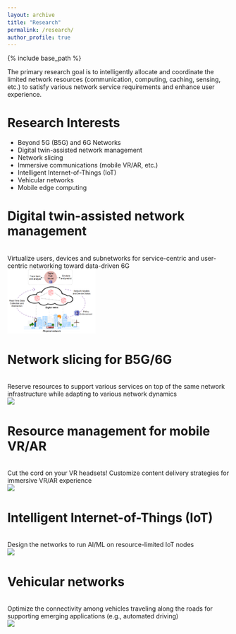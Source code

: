 ```yaml
---
layout: archive
title: "Research"
permalink: /research/
author_profile: true
---
```

{% include base_path %}


The primary research goal is to intelligently allocate and coordinate the limited network resources (communication, computing, caching, sensing, etc.) to satisfy various network service requirements and enhance user experience.  

Research Interests
==========
* Beyond 5G (B5G) and 6G Networks 
* Digital twin-assisted network management
* Network slicing
* Immersive communications (mobile VR/AR, etc.)
* Intelligent Internet-of-Things (IoT)
* Vehicular networks
* Mobile edge computing


# Digital twin-assisted network management
<br/> Virtualize users, devices and subnetworks for service-centric and user-centric networking toward data-driven 6G
<br/><img src='/images/DT.png' width="200"> 

# Network slicing for B5G/6G
<br/> Reserve resources to support various services on top of the same network infrastructure while adapting to various network dynamics
<br/><img src='/images/slicing.png' width="200"> 

# Resource management for mobile VR/AR
<br/> Cut the cord on your VR headsets! Customize content delivery strategies for immersive VR/AR experience
<br/><img src='/images/VR.png' width="200"> 

# Intelligent Internet-of-Things (IoT)
<br/> Design the networks to run AI/ML on resource-limited IoT nodes
<br/><img src='/images/EdgeIntelligence.png' width="200">

# Vehicular networks
<br/> Optimize the connectivity among vehicles traveling along the roads for supporting emerging applications (e.g., automated driving)
<br/><img src='/images/Veh.png' width="200">
